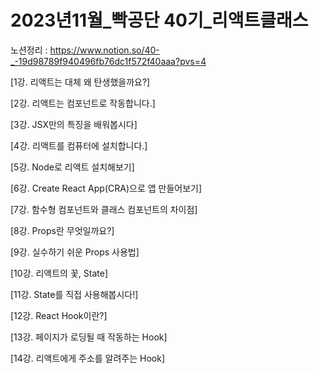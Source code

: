 # 2023년11월_빡공단 40기_리액트클래스
노션정리 : https://www.notion.so/40-_-19d98789f940496fb76dc1f572f40aaa?pvs=4

[1강. 리액트는 대체 왜 탄생했을까요?]

[2강. 리액트는 컴포넌트로 작동합니다.]

[3강. JSX만의 특징을 배워봅시다]

[4강. 리액트를 컴퓨터에 설치합니다.]

[5강. Node로 리액트 설치해보기]

[6강. Create React App(CRA)으로 앱 만들어보기]

[7강. 함수형 컴포넌트와 클래스 컴포넌트의 차이점]

[8강. Props란 무엇일까요?]

[9강. 실수하기 쉬운 Props 사용법]

[10강. 리액트의 꽃, State]

[11강. State를 직접 사용해봅시다!]

[12강. React Hook이란?]

[13강. 페이지가 로딩될 때 작동하는 Hook]

[14강. 리액트에게 주소를 알려주는 Hook]

